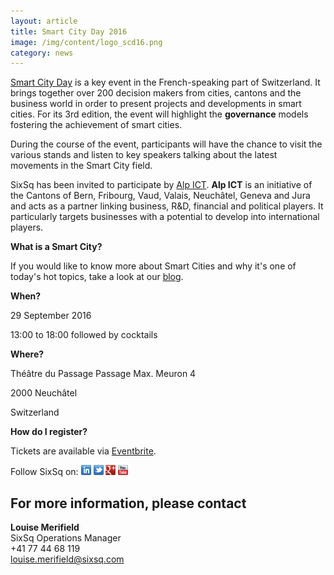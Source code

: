 ```yaml
---
layout: article
title: Smart City Day 2016
image: /img/content/logo_scd16.png 
category: news
---
```

[Smart City Day](http://www.smartcityday.ch) is a key event in the French-speaking part of Switzerland. It brings together over 200 decision makers from cities, cantons and the business world in order to present projects and developments in smart cities. For its 3rd edition, the event will highlight the **governance** models fostering the achievement of smart cities. 

During the course of the event, participants will have the chance to visit the various stands and listen to key speakers talking about the latest movements in the Smart City field. 

SixSq has been invited to participate by [Alp ICT](http://www.alpict.com/en/). **Alp ICT** is an initiative of the Cantons of Bern, Fribourg, Vaud, Valais, Neuchâtel, Geneva and Jura and  acts as a partner linking business, R&D, financial and political players. It particularly targets businesses with a potential to develop into international players.

**What is a Smart City?**

If you would like to know more about Smart Cities and why it's one of today's hot topics, take a look at our [blog](http://media.sixsq.com/blog/what-is-a-smart-city).


**When?**

29 September 2016

13:00 to 18:00 followed by cocktails

**Where?**

Théâtre du Passage
Passage Max. Meuron 4

2000 Neuchâtel

Switzerland

**How do I register?**

Tickets are available via [Eventbrite](https://www.eventbrite.fr/e/billets-smart-city-day-2016-24340833087).

Follow SixSq on:
<a href="http://linkedin.com/company/sixsq"><img src="/img/design/linkedin_small.png" alt="LinkedIn" width="16" /></a> <a href="http://twitter.com/@sixsq"><img src="/img/design/twitter_small.png" alt="Twitter" width="16" /></a> <a href="http://plus.google.com/+sixsq"><img src="/img/design/google_plus_small.png" alt="Google+" width="16" /></a> <a href="https://www.youtube.com/channel/UCGYw3n7c-QsDtsVH32By1-g"><img src="/img/design/youtube_small.png" alt="Youtube" width="16"/></a>


For more information, please contact
----

**Louise Merifield**  
SixSq Operations Manager  
+41 77 44 68 119  
[louise.merifield@sixsq.com](mailto:louise.merifield@sixsq.com)



